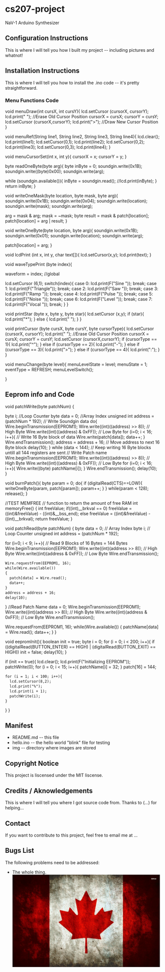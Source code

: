 # cs207-project
NaV-1 Arduino Synthesizer

## Configuration Instructions
This is where I will tell you how I built my project -- including pictures and whatnot!

## Installation Instructions
This is where I will tell you how to install the .ino code -- it's pretty straightforward.

### Menu Functions Code
void menuDraw(int cursX, int cursY){
  lcd.setCursor (cursorX, cursorY);
  lcd.print(" "); //Erase Old Cursor Position
  cursorX = cursX;
  cursorY = cursY;
  lcd.setCursor (cursorX,cursorY);
  lcd.print(">"); //Draw New Cursor Position
}

void menuRef(String line1, String line2, String line3, String line4){
  lcd.clear();
  lcd.print(line1);
  lcd.setCursor(0,1);
  lcd.print(line2);
  lcd.setCursor(0,2);
  lcd.print(line3);
  lcd.setCursor(0,3);
  lcd.print(line4);
}

void menuCursorSet(int x, int y){
  cursorX = x;
  cursorY = y;
}

byte readOneByte(byte arg){
  byte inByte = 0;
  soundgin.write(0x1B);
  soundgin.write((byte)0x00);
  soundgin.write(arg);

  while (soundgin.available()){
    inByte = soundgin.read();
    //lcd.print(inByte);
  }
  return inByte;
}

void writeOneMask(byte location, byte mask, byte arg){
  soundgin.write(0x1B);
  soundgin.write(0x04);
  soundgin.write(location);
  soundgin.write(mask);
  soundgin.write(arg);

  arg = mask & arg;
  mask = ~mask;
  byte result = mask & patch[location];
  patch[location] = arg | result;
}

void writeOneByte(byte location, byte arg){
  soundgin.write(0x1B);
  soundgin.write(0x01);
  soundgin.write(location);
  soundgin.write(arg);

  patch[location] = arg;
}


void lcdPrint (int x, int y, char text[]){
  lcd.setCursor(x,y);
  lcd.print(text);
}

void waveTypePrint (byte index){

  waveform = index; //global

  lcd.setCursor (6,1);
  switch(index){
  case 0:
    lcd.print(F("Sine    "));
    break;
  case 1:
    lcd.print(F("Triangle"));
    break;
  case 2:
    lcd.print(F("Saw     "));
    break;
  case 3:
    lcd.print(F("Ramp    "));
    break;
  case 4:
    lcd.print(F("Pulse   "));
    break;
  case 5:
    lcd.print(F("Noise   "));
    break;
  case 6:
    lcd.print(F("Level   "));
    break;
  case 7:
    lcd.print(F("Vocal   "));
    break;
  }
}

void printStar (byte x, byte y, byte star){
  lcd.setCursor (x,y);
  if (star){
    lcd.print("*");
  }
  else {
    lcd.print(" ");
  }
}

void printCursor (byte cursX, byte cursY, byte cursorType){
  lcd.setCursor (cursorX, cursorY);
  lcd.print(" "); //Erase Old Cursor Position
  cursorX = cursX;
  cursorY = cursY;
  lcd.setCursor (cursorX,cursorY);
  if (cursorType == 1){
    lcd.print("^");
  }
  else if (cursorType == 2){
    lcd.print("-");
  }
  else if (cursorType == 3){
    lcd.print(">");
  }
  else if (cursorType == 4){
    lcd.print(":");
  }
}

void menuChange(byte level){
  menuLevelState = level;
  menuState = 1;
  eventType = REFRESH;
  menuLevelSwitch();

}
## Eeprom info and Code

void patchWrite(byte patchNum)
{

  byte i; //Loop Counter
  byte data = 0; //Array Index
  unsigned int address = (patchNum * 192);
  // Write Soundgin data
  do{
    Wire.beginTransmission(EEPROM1);
    Wire.write((int)((address) >> 8));   // High Byte
    Wire.write((int)((address) & 0xFF)); // Low Byte
    for (i=0; i < 16; i++){ // Write 16 Byte block of data
      Wire.write(patch[data]);
      data++;
    }
    Wire.endTransmission();
    address = address + 16; // Move address to next 16 Byte block
    delay(10);
  }
  while (data < 144); // Keep writing 16 Byte blocks untill all 144 registers are sent
  // Write Patch name
  Wire.beginTransmission(EEPROM1);
  Wire.write((int)((address) >> 8));   // High Byte
  Wire.write((int)((address) & 0xFF)); // Low Byte
  for (i=0; i < 16; i++){
    Wire.write((byte) patchName[i]);
  }
  Wire.endTransmission();
  delay(10);
}

void burnPatch(){ 
  byte param = 0;
  do{
    if (digitalRead(CTS)==LOW){
      writeOneByte(param, patch[param]);
      param++;
    }
  }
  while(param < 128);
  release(); 
}

//TEST MEMFREE
// function to return the amount of free RAM
int memoryFree()
{
  int freeValue;
  if((int)__brkval == 0)
    freeValue = ((int)&freeValue) - ((int)&__bss_end);
  else
    freeValue = ((int)&freeValue) - ((int)__brkval);
  return freeValue;
}

void patchRead(byte patchNum)
{
  byte data = 0; // Array Index
  byte i; // Loop Counter
  unsigned int address = (patchNum * 192);

  for (i=0; i < 9; i++){ // Read 9 Blocks of 16 Bytes = 144 Bytes
    Wire.beginTransmission(EEPROM1);
    Wire.write((int)(address >> 8)); // High Byte
    Wire.write((int)(address & 0xFF)); // Low Byte
    Wire.endTransmission();

    Wire.requestFrom(EEPROM1, 16);
    while(Wire.available())
    {
      patch[data] = Wire.read();
      data++;
    }
    address = address + 16;
    delay(10);
  }
  //Read Patch Name
  data = 0;
  Wire.beginTransmission(EEPROM1);
  Wire.write((int)(address >> 8)); // High Byte
  Wire.write((int)(address & 0xFF)); // Low Byte
  Wire.endTransmission();

  Wire.requestFrom(EEPROM1, 16);
  while(Wire.available()) 
  {
    patchName[data] = Wire.read();
    data++;
  }
}


void eepromInit(){
  boolean init = true;
  byte i = 0;
  for (i = 0; i < 200; i++){
    if ((digitalRead(BUTTON_ENTER) == HIGH) | (digitalRead(BUTTON_EXIT) == HIGH)) init = false;
    delay(10);
  }

  if (init == true){
    lcd.clear();
    lcd.print(F("Initializing EEPROM"));
    patchWrite(0);
    for (i = 0; i < 15; i++){
      patchName[i] = 32;
    }
    patch[16] = 144;

    for (i = 1; i < 100; i++){
      lcd.setCursor(8,2);
      lcd.print("%");
      lcd.print(i + 1);
      patchWrite(i);
    }
  }
}



## Manifest
* README.md -- this file
* hello.ino -- the hello world "blink" file for testing
* img -- directory where images are stored

## Copyright Notice
This project is liscensed under the MIT liscense. 

## Credits / Aknowledgements 
This is where I will tell you where I got source code from. 
Thanks to (...) for helping...

## Contact
If you want to contribute to this project, feel free to email me at ...

## Bugs List
The following problems need to be addressed: 
* The whole thing. 
![Canadian Flag](/img/Canada-Flag-5.jpg)


